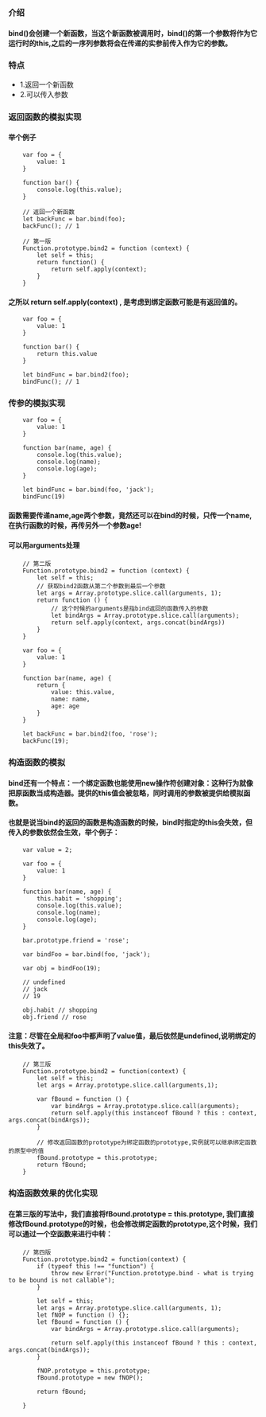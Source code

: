 ### 介绍
#### bind()会创建一个新函数，当这个新函数被调用时，bind()的第一个参数将作为它运行时的this,之后的一序列参数将会在传递的实参前传入作为它的参数。

### 特点

- 1.返回一个新函数
- 2.可以传入参数

### 返回函数的模拟实现

#### 举个例子

```
    var foo = {
        value: 1
    }

    function bar() {
        console.log(this.value);
    }

    // 返回一个新函数
    let backFunc = bar.bind(foo);
    backFunc(); // 1
```

```
    // 第一版
    Function.prototype.bind2 = function (context) {
        let self = this;
        return function() {
            return self.apply(context);
        }
    }
```

#### 之所以 return self.apply(context) , 是考虑到绑定函数可能是有返回值的。

```
    var foo = {
        value: 1
    }

    function bar() {
        return this.value
    }

    let bindFunc = bar.bind2(foo);
    bindFunc(); // 1
```

### 传参的模拟实现

```
    var foo = {
        value: 1
    }

    function bar(name, age) {
        console.log(this.value);
        console.log(name);
        console.log(age);
    }

    let bindFunc = bar.bind(foo, 'jack');
    bindFunc(19)
```

#### 函数需要传递name,age两个参数，竟然还可以在bind的时候，只传一个name,在执行函数的时候，再传另外一个参数age!

#### 可以用arguments处理

```
    // 第二版
    Function.prototype.bind2 = function (context) {
        let self = this;
        // 获取bind2函数从第二个参数到最后一个参数
        let args = Array.prototype.slice.call(arguments, 1);
        return function () {
            // 这个时候的arguments是指bind返回的函数传入的参数
            let bindArgs = Array.prototype.slice.call(arguments);
            return self.apply(context, args.concat(bindArgs))
        }
    }
```

```
    var foo = {
        value: 1
    }

    function bar(name, age) {
        return {
            value: this.value,
            name: name,
            age: age
        }
    }

    let backFunc = bar.bind2(foo, 'rose');
    backFunc(19);
```

### 构造函数的模拟

#### bind还有一个特点：一个绑定函数也能使用new操作符创建对象：这种行为就像把原函数当成构造器。提供的this值会被忽略，同时调用的参数被提供给模拟函数。

#### 也就是说当bind的返回的函数是构造函数的时候，bind时指定的this会失效，但传入的参数依然会生效，举个例子：

```
    var value = 2;

    var foo = {
        value: 1
    }

    function bar(name, age) {
        this.habit = 'shopping';
        console.log(this.value);
        console.log(name);
        console.log(age);
    }

    bar.prototype.friend = 'rose';

    var bindFoo = bar.bind(foo, 'jack');

    var obj = bindFoo(19);

    // undefined
    // jack
    // 19

    obj.habit // shopping
    obj.friend // rose
```

#### 注意：尽管在全局和foo中都声明了value值，最后依然是undefined,说明绑定的this失效了。

```
    // 第三版
    Function.prototype.bind2 = function(context) {
        let self = this;
        let args = Array.prototype.slice.call(arguments,1);
        
        var fBound = function () {
            var bindArgs = Array.prototype.slice.call(arguments);
            return self.apply(this instanceof fBound ? this : context, args.concat(bindArgs));
        }

        // 修改返回函数的prototype为绑定函数的prototype,实例就可以继承绑定函数的原型中的值
        fBound.prototype = this.prototype;
        return fBound;
    }
```

### 构造函数效果的优化实现 

#### 在第三版的写法中，我们直接将fBound.prototype = this.prototype, 我们直接修改fBound.prototype的时候，也会修改绑定函数的prototype,这个时候，我们可以通过一个空函数来进行中转：

```
    // 第四版
    Function.prototype.bind2 = function(context) {
        if (typeof this !== "function") {
            throw new Error("Function.prototype.bind - what is trying to be bound is not callable");
        }

        let self = this;
        let args = Array.prototype.slice.call(arguments, 1);
        let fNOP = function () {};
        let fBound = function () {
            var bindArgs = Array.prototype.slice.call(arguments);

            return self.apply(this instanceof fBound ? this : context, args.concat(bindArgs));
        }

        fNOP.prototype = this.prototype;
        fBound.prototype = new fNOP();

        return fBound;

    }
```